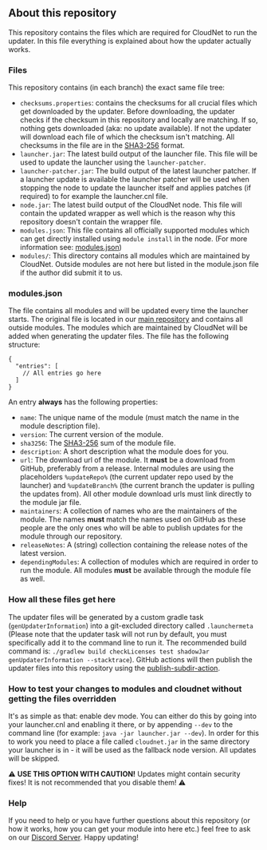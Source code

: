 ## About this repository

This repository contains the files which are required for CloudNet to run the updater. In this file everything is
explained about how the updater actually works.

### Files

This repository contains (in each branch) the exact same file tree:

- `checksums.properties`: contains the checksums for all crucial files which get downloaded by the updater. Before
  downloading, the updater checks if the checksum in this repository and locally are matching. If so, nothing gets
  downloaded (aka: no update available). If not the updater will download each file of which the checksum isn't
  matching. All checksums in the file are in the [SHA3-256](https://en.wikipedia.org/wiki/SHA-3) format.
- `launcher.jar`: The latest build output of the launcher file. This file will be used to update the launcher using
  the `launcher-patcher`.
- `launcher-patcher.jar`: The build output of the latest launcher patcher. If a launcher update is available the
  launcher patcher will be used when stopping the node to update the launcher itself and applies patches (if required)
  to for example the launcher.cnl file.
- `node.jar`: The latest build output of the CloudNet node. This file will contain the updated wrapper as well which is
  the reason why this repository doesn't contain the wrapper file.
- `modules.json`: This file contains all officially supported modules which can get directly installed
  using `module install` in the node. (For more information see: [modules.json](#modulesjson))
- `modules/`: This directory contains all modules which are maintained by CloudNet. Outside modules are not here but
  listed in the module.json file if the author did submit it to us.

### modules.json

The file contains all modules and will be updated every time the launcher starts. The original file is located in
our [main repository](https://github.com/CloudNetService/CloudNet-v3) and contains all outside modules. The modules
which are maintained by CloudNet will be added when generating the updater files. The file has the following structure:

```json5
{
  "entries": [
    // All entries go here
  ]
}
```

An entry **always** has the following properties:

- `name`: The unique name of the module (must match the name in the module description file).
- `version`: The current version of the module.
- `sha3256`: The [SHA3-256](https://en.wikipedia.org/wiki/SHA-3) sum of the module file.
- `description`: A short description what the module does for you.
- `url`: The download url of the module. It **must** be a download from GitHub, preferably from a release. Internal
  modules are using the placeholders `%updateRepo%` (the current updater repo used by the launcher)
  and `%updateBranch%` (the current branch the updater is pulling the updates from). All other module download urls must
  link directly to the module jar file.
- `maintainers`: A collection of names who are the maintainers of the module. The names **must** match the names used on
  GitHub as these people are the only ones who will be able to publish updates for the module through our repository.
- `releaseNotes`: A (string) collection containing the release notes of the latest version.
- `dependingModules`: A collection of modules which are required in order to run the module. All modules **must** be
  available through the module file as well.

### How all these files get here

The updater files will be generated by a custom gradle task (`genUpdaterInformation`) into a git-excluded directory
called `.launchermeta` (Please note that the updater task will not run by default, you must specifically add it to the
command line to run it. The recommended build command
is: `./gradlew build checkLicenses test shadowJar genUpdaterInformation --stacktrace`). GitHub actions will then publish
the updater files into this repository using
the [publish-subdir-action](https://github.com/s0/git-publish-subdir-action).

### How to test your changes to modules and cloudnet without getting the files overridden

It's as simple as that: enable dev mode. You can either do this by going into your launcher.cnl and enabling it there,
or by appending `--dev` to the command line (for example: `java -jar launcher.jar --dev`). In order for this to work you
need to place a file called `cloudnet.jar` in the same directory your launcher is in - it will be used as the fallback
node version. All updates will be skipped.

:warning: **USE THIS OPTION WITH CAUTION!** Updates might contain security fixes! It is not recommended that you disable
them! :warning:

### Help

If you need to help or you have further questions about this repository (or how it works, how you can get your module
into here etc.) feel free to ask on our [Discord Server](https://discord.cloudnetservice.eu/). Happy updating!
